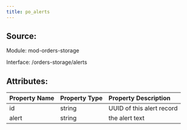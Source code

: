```yaml
---
title: po_alerts
---
```

## Source:

Module: mod-orders-storage

Interface: /orders-storage/alerts

## Attributes:

| Property Name   | Property Type   | Property Description      |
|:----------------|:----------------|:--------------------------|
| id              | string          | UUID of this alert record |
| alert           | string          | the alert text            |

